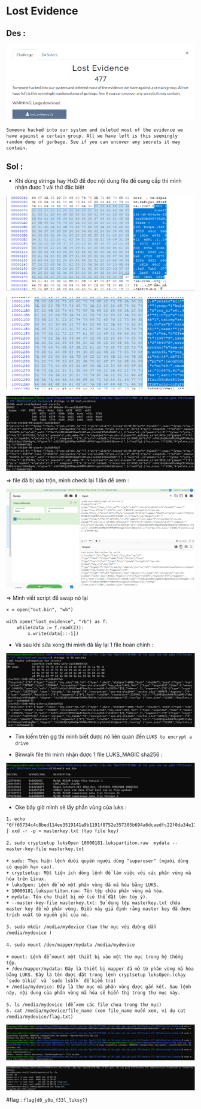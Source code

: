 # Lost Evidence 

## Des :
![Alt text](image.png)

```
Someone hacked into our system and deleted most of the evidence we have against a certain group. All we have left is this seemingly random dump of garbage. See if you can uncover any secrets it may contain.
```

## Sol : 

+ Khi dùng strings hay HxD để đọc nội dung file đề cung cấp thì mình nhận được 1 vài thứ đặc biệt 

![Alt text](image-3.png)

![Alt text](image-4.png)

![Alt text](image-5.png)

=> file đã bị xáo trộn, mình check lại 1 lần để xem : 

![Alt text](image-7.png) 

=> Mình viết script để swap nó lại 

```
x = open("out.bin", "wb")

with open("lost_evidence", "rb") as f:
    while(data := f.read(2)):
        x.write(data[::-1])
```

+ Và sau khi sửa xong thì mình đã lấy lại 1 file hoàn chỉnh  : 

![Alt text](image-1.png)

+ Tìm kiếm trên gg thì mình biết được nó liên quan đến `LUKS to encrypt a drive`  

+ Binwalk file thì mình nhận được 1 file LUKS_MAGIC sha256 : 

![Alt text](image-8.png)

+ Oke bây giờ mình sẽ lấy phần vùng của luks : 

```
1. echo "6ff65734c4c8bed114ee3519141a9b1191f8752e357305b694a6dcaedfc22f0da34e1796720f2cad2d1ed87c16b4c40da597ba0377626b80245ebe814b55289a" | xxd -r -p > masterkey.txt (tạo file key)

2. sudo cryptsetup luksOpen 10000181.lukspartiton.raw  mydata --master-key-file masterkey.txt

+ sudo: Thực hiện lệnh dưới quyền người dùng "superuser" (người dùng có quyền hạn cao).
+ cryptsetup: Một tiện ích dòng lệnh để làm việc với các phân vùng mã hóa trên Linux.
+ luksOpen: Lệnh để mở một phân vùng đã mã hóa bằng LUKS.
+ 10000181.lukspartiton.raw: Tên tệp chứa phân vùng mã hóa.
+ mydata: Tên cho thiết bị mở (có thể đặt tên tùy ý).
+ --master-key-file masterkey.txt: Sử dụng tệp masterkey.txt chứa master key để mở phân vùng. Điều này giả định rằng master key đã được trích xuất từ nguồn gốc của nó.

3. sudo mkdir /media/mydevice (tạo thư mục với đường dẫn /media/mydevice ) 

4. sudo mount /dev/mapper/mydata /media/mydevice

+ mount: Lệnh để mount một thiết bị vào một thư mục trong hệ thống tệp.
+ /dev/mapper/mydata: Đây là thiết bị mapper đã mở từ phân vùng mã hóa bằng LUKS. Đây là tên được đặt trong lệnh cryptsetup luksOpen.(chạy `sudo blkid` và `sudo lsblk` để kiểm tra)
+ /media/mydevice: Đây là thư mục mà phân vùng được gắn kết. Sau lệnh này, nội dung của phân vùng mã hóa sẽ hiển thị trong thư mục này.

5. ls /media/mydevice (để xem các file chưa trong thư mục)
6. cat /media/mydevice/file_name (xem file_name muốn xem, ví dụ cat /media/mydevice/flag.txt)

```
![Alt text](image-9.png)

![Alt text](image-10.png)

#flag : `flag{d0_y0u_f33l_luksy?}`

